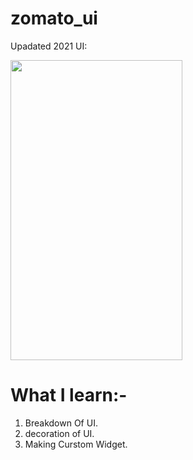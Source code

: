 # zomato_ui

Upadated 2021 UI:

<image src="https://github.com/pranjulknit/zomato_ui/blob/dev2/lib/Updated_ui.jpg" width="275" height="480">
  
  
# What I learn:-
  
 1. Breakdown Of UI.
 2. decoration of UI.
 3. Making Curstom Widget.
 
